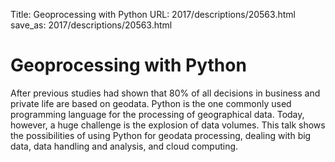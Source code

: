 Title: Geoprocessing with Python
URL: 2017/descriptions/20563.html
save_as: 2017/descriptions/20563.html

# Geoprocessing with Python

After previous studies had shown that 80% of all decisions in business and private life are based on geodata.
Python is the one commonly used programming language for the processing of geographical data. Today, however, a huge challenge is the explosion of data volumes. This talk shows the possibilities of using Python for geodata processing, dealing with big data, data handling and analysis, and cloud computing.
